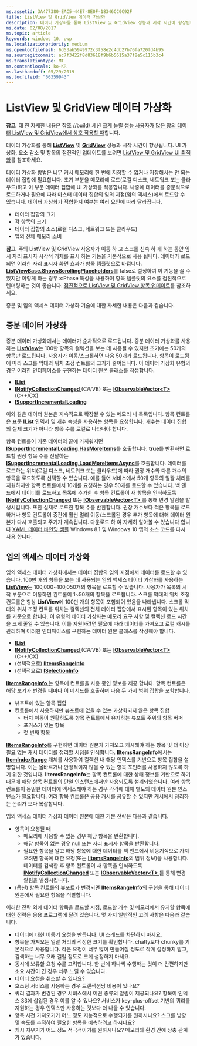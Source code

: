 ```yaml
---
ms.assetid: 3A477380-EAC5-44E7-8E0F-18346CC0C92F
title: ListView 및 GridView 데이터 가상화
description: 데이터 가상화를 통해 ListView 및 GridView 성능과 시작 시간이 향상됩니다.
ms.date: 02/08/2017
ms.topic: article
keywords: windows 10, uwp
ms.localizationpriority: medium
ms.openlocfilehash: 6d53ab5949972c3f58e2c4db27b76fa720fd4b95
ms.sourcegitcommit: ac7f3422f8d83618f9b6b5615a37f8e5c115b3c4
ms.translationtype: MT
ms.contentlocale: ko-KR
ms.lasthandoff: 05/29/2019
ms.locfileid: "66359943"
---
```

# <a name="listview-and-gridview-data-virtualization"></a>ListView 및 GridView 데이터 가상화


**참고**  대 한 자세한 내용은 참조 //build/ 세션 [크게 늘릴 성능 사용자가 많은 양의 데이터 ListView 및 GridView에서 상호 작용할 때](https://channel9.msdn.com/Events/Build/2013/3-158)합니다.

데이터 가상화를 통해 [**ListView**](https://docs.microsoft.com/uwp/api/Windows.UI.Xaml.Controls.ListView) 및 [**GridView**](https://docs.microsoft.com/uwp/api/Windows.UI.Xaml.Controls.GridView) 성능과 시작 시간이 향상됩니다. UI 가상화, 요소 감소 및 항목의 점진적인 업데이트를 보려면 [ListView 및 GridView UI 최적화](optimize-gridview-and-listview.md)를 참조하세요.

데이터 가상화 방법은 너무 커서 메모리에 한 번에 저장할 수 없거나 저장해서는 안 되는 데이터 집합에 필요합니다. 초기 부분을 메모리에 로드(로컬 디스크, 네트워크 또는 클라우드)하고 이 부분 데이터 집합에 UI 가상화를 적용합니다. 나중에 데이터를 증분식으로 로드하거나 필요에 따라 마스터 데이터 집합의 임의 지점(임의 액세스)에서 로드할 수 있습니다. 데이터 가상화가 적합한지 여부는 여러 요인에 따라 달라집니다.

-   데이터 집합의 크기
-   각 항목의 크기
-   데이터 집합의 소스(로컬 디스크, 네트워크 또는 클라우드)
-   앱의 전체 메모리 소비

**참고**  주의 ListView 및 GridView 사용자가 이동 하 고 스크롤 신속 하 게 하는 동안 임시 자리 표시자 시각적 개체를 표시 하는 기능을 기본적으로 사용 됩니다. 데이터가 로드되면 이러한 자리 표시자 화면 효과가 항목 템플릿으로 바뀝니다. [  **ListViewBase.ShowsScrollingPlaceholders**](https://docs.microsoft.com/uwp/api/windows.ui.xaml.controls.listviewbase.showsscrollingplaceholders)를 false로 설정하여 이 기능을 끌 수 있지만 이렇게 하는 경우 x:Phase 특성을 사용하여 항목 템플릿의 요소를 점진적으로 렌더링하는 것이 좋습니다. [점진적으로 ListView 및 GridView 항목 업데이트](optimize-gridview-and-listview.md#update-items-incrementally)를 참조하세요.

증분 및 임의 액세스 데이터 가상화 기술에 대한 자세한 내용은 다음과 같습니다.

## <a name="incremental-data-virtualization"></a>증분 데이터 가상화

증분 데이터 가상화에서는 데이터가 순차적으로 로드됩니다. 증분 데이터 가상화를 사용하는 [**ListView**](https://docs.microsoft.com/uwp/api/Windows.UI.Xaml.Controls.ListView)는 100만 항목의 컬렉션을 보는 데 사용될 수 있지만 초기에는 50개의 항목만 로드됩니다. 사용자가 이동/스크롤하면 다음 50개가 로드됩니다. 항목이 로드됨에 따라 스크롤 막대의 위치 조정 컨트롤의 크기가 줄어듭니다. 이 데이터 가상화 유형의 경우 이러한 인터페이스를 구현하는 데이터 원본 클래스를 작성합니다.

-   [**IList**](https://docs.microsoft.com/dotnet/api/system.collections.ilist?redirectedfrom=MSDN)
-   [**INotifyCollectionChanged** ](https://docs.microsoft.com/dotnet/api/system.collections.specialized.inotifycollectionchanged?redirectedfrom=MSDN) (C#/VB) 또는 [ **IObservableVector&lt;T&gt;**  ](https://docs.microsoft.com/uwp/api/Windows.Foundation.Collections.IObservableVector_T_) (C++/CX)
-   [**ISupportIncrementalLoading**](https://docs.microsoft.com/uwp/api/Windows.UI.Xaml.Data.ISupportIncrementalLoading)

이와 같은 데이터 원본은 지속적으로 확장될 수 있는 메모리 내 목록입니다. 항목 컨트롤은 표준 [**IList**](https://docs.microsoft.com/dotnet/api/system.collections.ilist?redirectedfrom=MSDN) 인덱서 및 개수 속성을 사용하는 항목을 요청합니다. 개수는 데이터 집합의 실제 크기가 아니라 항목 수를 로컬로 나타내야 합니다.

항목 컨트롤이 기존 데이터의 끝에 가까워지면 [**ISupportIncrementalLoading.HasMoreItems**](https://docs.microsoft.com/uwp/api/windows.ui.xaml.data.isupportincrementalloading.hasmoreitems)를 호출합니다. **true**를 반환하면 로드할 권장 항목 수를 전달하는 [**ISupportIncrementalLoading.LoadMoreItemsAsync**](https://docs.microsoft.com/uwp/api/windows.ui.xaml.data.isupportincrementalloading.loadmoreitemsasync)를 호출합니다. 데이터를 로드하는 위치(로컬 디스크, 네트워크 또는 클라우드)에 따라 권장 개수와 다른 개수의 항목을 로드하도록 선택할 수 있습니다. 예를 들어 서비스에서 50개 항목의 일괄 처리를 지원하지만 항목 컨트롤에서 10개를 요청하는 경우 50개를 로드할 수 있습니다. 백 엔드에서 데이터를 로드하고 목록에 추가한 후 항목 컨트롤이 새 항목을 인식하도록 [**INotifyCollectionChanged**](https://docs.microsoft.com/dotnet/api/system.collections.specialized.inotifycollectionchanged?redirectedfrom=MSDN) 또는 [**IObservableVector&lt;T&gt;** ](https://docs.microsoft.com/uwp/api/Windows.Foundation.Collections.IObservableVector_T_)를 통해 변경 알림을 발생시킵니다. 또한 실제로 로드한 항목 수를 반환합니다. 권장 개수보다 적은 항목을 로드하거나 항목 컨트롤이 중간에 훨씬 멀리 이동/스크롤된 경우 추가 항목에 대해 데이터 원본가 다시 호출되고 주기가 계속됩니다. 다운로드 하 여 자세히 알아볼 수 있습니다 합니다 [XAML 데이터 바인딩 샘플](https://code.msdn.microsoft.com/windowsapps/Data-Binding-7b1d67b5) Windows 8.1 및 Windows 10 앱의 소스 코드를 다시 사용 합니다.

## <a name="random-access-data-virtualization"></a>임의 액세스 데이터 가상화

임의 액세스 데이터 가상화에서는 데이터 집합의 임의 지점에서 데이터를 로드할 수 있습니다. 100만 개의 항목을 보는 데 사용되는 임의 액세스 데이터 가상화를 사용하는 [**ListView**](https://docs.microsoft.com/uwp/api/Windows.UI.Xaml.Controls.ListView)는 100,000~100,050개의 항목을 로드할 수 있습니다. 사용자가 목록의 시작 부분으로 이동하면 컨트롤이 1~50개의 항목을 로드합니다. 스크롤 막대의 위치 조정 컨트롤은 항상 **ListView**에 100만 개의 항목이 포함되어 있음을 나타냅니다. 스크롤 막대의 위치 조정 컨트롤 위치는 컬렉션의 전체 데이터 집합에서 표시된 항목이 있는 위치를 기준으로 합니다. 이 유형의 데이터 가상화는 메모리 요구 사항 및 컬렉션 로드 시간을 크게 줄일 수 있습니다. 이를 지원하려면 필요에 따라 데이터를 가져오고 로컬 캐시를 관리하며 이러한 인터페이스를 구현하는 데이터 원본 클래스를 작성해야 합니다.

-   [**IList**](https://docs.microsoft.com/dotnet/api/system.collections.ilist?redirectedfrom=MSDN)
-   [**INotifyCollectionChanged** ](https://docs.microsoft.com/dotnet/api/system.collections.specialized.inotifycollectionchanged?redirectedfrom=MSDN) (C#/VB) 또는 [ **IObservableVector&lt;T&gt;**  ](https://docs.microsoft.com/uwp/api/Windows.Foundation.Collections.IObservableVector_T_) (C++/CX)
-   (선택적으로) [**IItemsRangeInfo**](https://docs.microsoft.com/uwp/api/Windows.UI.Xaml.Data.IItemsRangeInfo)
-   (선택적으로) [**ISelectionInfo**](https://docs.microsoft.com/uwp/api/Windows.UI.Xaml.Data.ISelectionInfo)

[**IItemsRangeInfo** ](https://docs.microsoft.com/uwp/api/Windows.UI.Xaml.Data.IItemsRangeInfo) 는 항목에 컨트롤을 사용 중인 정보를 제공 합니다. 항목 컨트롤은 해당 보기가 변경될 때마다 이 메서드를 호출하며 다음 두 가지 범위 집합을 포함합니다.

-   뷰포트에 있는 항목 집합
-   컨트롤에서 사용하지만 뷰포트에 없을 수 있는 가상화되지 않은 항목 집합
    -   터치 이동이 원활하도록 항목 컨트롤에서 유지하는 뷰포트 주위의 항목 버퍼
    -   포커스가 있는 항목
    -   첫 번째 항목

[  **IItemsRangeInfo**](https://docs.microsoft.com/uwp/api/Windows.UI.Xaml.Data.IItemsRangeInfo)를 구현하면 데이터 원본가 가져오고 캐시해야 하는 항목 및 더 이상 필요 없는 캐시 데이터를 정리할 시점을 인식합니다. **IItemsRangeInfo**에서는 [**ItemIndexRange**](https://docs.microsoft.com/uwp/api/Windows.UI.Xaml.Data.ItemIndexRange) 개체를 사용하여 컬렉션 내 해당 인덱스를 기반으로 항목 집합을 설명합니다. 이는 올바르거나 안정적이지 않을 수 있는 항목 포인터를 사용하지 않도록 하기 위한 것입니다. **IItemsRangeInfo**는 항목 컨트롤에 대한 상태 정보를 기반으로 하기 때문에 해당 항목 컨트롤의 단일 인스턴스에서만 사용되도록 설계되었습니다. 여러 항목 컨트롤이 동일한 데이터에 액세스해야 하는 경우 각각에 대해 별도의 데이터 원본 인스턴스가 필요합니다. 여러 항목 컨트롤은 공용 캐시를 공유할 수 있지만 캐시에서 정리하는 논리가 보다 복잡합니다.

임의 액세스 데이터 가상화 데이터 원본에 대한 기본 전략은 다음과 같습니다.

-   항목이 요청될 때
    -   메모리에 사용할 수 있는 경우 해당 항목을 반환합니다.
    -   해당 항목이 없는 경우 null 또는 자리 표시자 항목을 반환합니다.
    -   필요한 항목을 알고 해당 항목에 대한 데이터를 백 엔드에서 비동기식으로 가져오려면 항목에 대한 요청(또는 [**IItemsRangeInfo**](https://docs.microsoft.com/uwp/api/Windows.UI.Xaml.Data.IItemsRangeInfo)의 범위 정보)을 사용합니다. 데이터를 검색한 후 항목 컨트롤이 새 항목을 인식하도록 [**INotifyCollectionChanged**](https://docs.microsoft.com/dotnet/api/system.collections.specialized.inotifycollectionchanged?redirectedfrom=MSDN) 또는 [**IObservableVector&lt;T&gt;** ](https://docs.microsoft.com/uwp/api/Windows.Foundation.Collections.IObservableVector_T_)를 통해 변경 알림을 발생시킵니다.
-   (옵션) 항목 컨트롤의 뷰포트가 변경되면 [**IItemsRangeInfo**](https://docs.microsoft.com/uwp/api/Windows.UI.Xaml.Data.IItemsRangeInfo)의 구현을 통해 데이터 원본에서 필요한 항목을 식별합니다.

이러한 전략 외에 데이터 항목을 로드할 시점, 로드할 개수 및 메모리에서 유지할 항목에 대한 전략은 응용 프로그램에 달려 있습니다. 몇 가지 일반적인 고려 사항은 다음과 같습니다.

-   데이터에 대한 비동기 요청을 만듭니다. UI 스레드를 차단하지 마세요.
-   항목을 가져오는 일괄 처리의 적정한 크기를 확인합니다. chatty보다 chunky를 기본적으로 사용합니다. 작은 요청이 너무 많이 만들어질 정도로 작게 설정하지 말고, 검색하는 너무 오래 걸릴 정도로 크게 설정하지 마세요.
-   동시에 보류할 요청 수를 고려합니다. 한 번에 하나씩 수행하는 것이 더 간편하지만 소요 시간이 긴 경우 너무 느릴 수 있습니다.
-   데이터 요청을 취소할 수 있나요?
-   호스팅 서비스를 사용하는 경우 트랜잭션당 비용이 있나요?
-   쿼리 결과가 변경된 경우 서비스에서 어떤 종류의 알림이 제공되나요? 항목이 인덱스 33에 삽입된 경우 이를 알 수 있나요? 서비스가 key-plus-offset 기반의 쿼리를 지원하는 경우 인덱스만 사용하는 것보다 더 나을 수 있습니다.
-   항목 사전 가져오기가 어느 정도 지능적으로 수행되기를 원하시나요? 스크롤 방향 및 속도를 추적하여 필요한 항목을 예측하려고 하시나요?
-   캐시 지우기가 어느 정도 적극적이기를 원하시나요? 메모리와 환경 간에 상충 관계가 있습니다.




